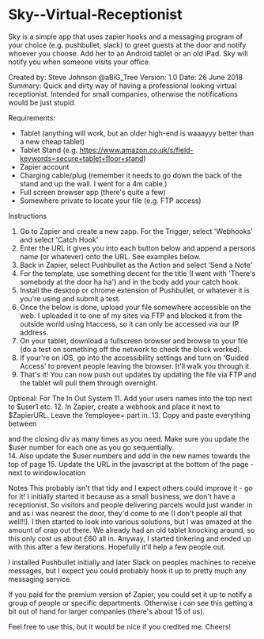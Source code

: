 # Sky--Virtual-Receptionist
Sky is a simple app that uses zapier hooks and a messaging program of your choice (e.g. pushbullet, slack) to greet guests at the door and notify whoever you choose.  Add her to an Android tablet or an old iPad.  Sky will notify you when someone visits your office.

Created by: Steve Johnson @aBiG_Tree
Version: 1.0
Date: 26 June 2018
Summary: Quick and dirty way of having a professional looking virtual receptionist.  Intended for small companies, otherwise the notifications would be just stupid.

Requirements:
- Tablet (anything will work, but an older high-end is waaayyy better than a new cheap tablet)
- Tablet Stand (e.g. https://www.amazon.co.uk/s/field-keywords=secure+tablet+floor+stand)
- Zapier account
- Charging cable/plug (remember it needs to go down the back of the stand and up the wall.  I went for a 4m cable.)
- Full screen browser app (there's quite a few)
- Somewhere private to locate your file (e.g. FTP access)

Instructions
1. Go to Zapier and create a new zapp.  For the Trigger, select 'Webhooks' and select 'Catch Hook'
3. Enter the URL it gives you into each button below and append a persons name (or whatever) onto the URL.  See examples below.
4. Back in Zapier, select Pushbullet as the Action and select 'Send a Note'
5. For the template, use something decent for the title (I went with 'There's somebody at the door ha ha') and in the body add your catch hook.  
6. Install the desktop or chrome extension of Pushbullet, or whatever it is you're using and submit a test.
7. Once the below is done, upload your file somewhere accessible on the web.  I uploaded it to one of my sites via FTP and blocked it from the outside world using htaccess, so it can only be accessed via our IP address.
8. On your tablet, download a fullscreen browser and browse to your file (do a test on something off the network to check the block worked).
9. If your're on iOS, go into the accessibility settings and turn on 'Guided Access' to prevent people leaving the browser.  It'll walk you through it.
10. That's it!  You can now push out updates by updating the file via FTP and the tablet will pull them through overnight.

Optional: For The In Out System
11. Add your users names into the top next to $user1 etc.
12. In Zapier, create a webhook and place it next to $ZapierURL.  Leave the ?employee= part in.
13. Copy and paste everything between <div class="features-block-box in-out"> and the closing div as many times as you need.  Make sure you update the $user number for each one as you go sequentially.  
14. Also update the $user numbers and add in the new names towards the top of page 
15. Update the URL in the javascript at the bottom of the page - next to window.location

Notes
This probably isn't that tidy and I expect others could improve it - go for it!  I initially started it because as a small business, we don't have a receptionist.  So visitors and people delivering parcels would just wander in and as i was nearest the door, they'd come to me (I don't people all that well!!).  I then started to look into various solutions, but I was amazed at the amount of crap out there.  We already had an old tablet knocking around, so this only cost us about £60 all in.  Anyway, I started tinkering and ended up with this after a few iterations.  Hopefully it'll help a few people out.

I installed Pushbullet initially and later Slack on peoples machines to receive messages, but I expect you could probably hook it up to pretty much any messaging service. 

If you paid for the premium version of Zapier, you could set it up to notify a group of people or specific departments.  Otherwise i can see this getting a bit out of hand for larger companies (there's about 15 of us).

Feel free to use this, but it would be nice if you credited me.  Cheers!

